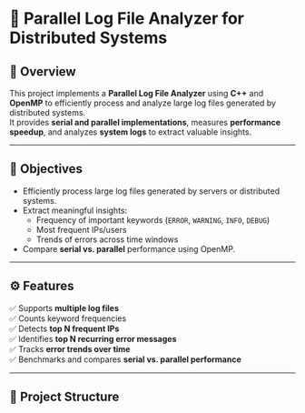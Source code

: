 # 🧠 Parallel Log File Analyzer for Distributed Systems

## 📍 Overview
This project implements a **Parallel Log File Analyzer** using **C++** and **OpenMP** to efficiently process and analyze large log files generated by distributed systems.  
It provides **serial and parallel implementations**, measures **performance speedup**, and analyzes **system logs** to extract valuable insights.

---

## 🎯 Objectives
- Efficiently process large log files generated by servers or distributed systems.  
- Extract meaningful insights:
  - Frequency of important keywords (`ERROR`, `WARNING`, `INFO`, `DEBUG`)
  - Most frequent IPs/users
  - Trends of errors across time windows
- Compare **serial vs. parallel** performance using OpenMP.

---

## ⚙️ Features
✅ Supports **multiple log files**  
✅ Counts keyword frequencies  
✅ Detects **top N frequent IPs**  
✅ Identifies **top N recurring error messages**  
✅ Tracks **error trends over time**  
✅ Benchmarks and compares **serial vs. parallel performance**

---

## 📂 Project Structure
